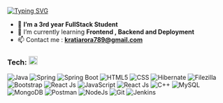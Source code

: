 <a href="https://git.io/typing-svg"><img src="https://readme-typing-svg.demolab.com?font=Fira+Code&size=21&pause=1000&color=2155F7&center=true&vCenter=true&width=435&lines=Hey+!%2C+I%E2%80%99m+Krati Arora;Im++an+Aspiring+Full+Stack+Developer" alt="Typing SVG" /></a>
- 👀 **I’m a 3rd year FullStack Student**
- 🌱 I’m currently learning **Frontend , Backend and Deployment**
- 📫 Contact me : **kratiarora789@gmail.com**


<h3 align="left">Tech: <img src = "https://media2.giphy.com/media/QssGEmpkyEOhBCb7e1/giphy.gif?cid=ecf05e47a0n3gi1bfqntqmob8g9aid1oyj2wr3ds3mg700bl&rid=giphy.gif" width = "20"></h3>

![Java](https://img.shields.io/badge/java-%23ED8B00.svg?style=for-the-badge&logo=java&logoColor=white)
![Spring](https://img.shields.io/badge/Spring-6DB33F.svg?style=for-the-badge&logo=Spring&logoColor=white) 
![Spring Boot](https://img.shields.io/badge/Spring%20Boot-6DB33F.svg?style=for-the-badge&logo=Spring-Boot&logoColor=white)
![HTML5](https://img.shields.io/badge/html5-%23E34F26.svg?style=for-the-badge&logo=html5&logoColor=white) 
![CSS](https://img.shields.io/badge/CSS3-1572B6.svg?style=for-the-badge&logo=CSS3&logoColor=white)
![Hibernate](https://img.shields.io/badge/Hibernate-59666C.svg?style=for-the-badge&logo=Hibernate&logoColor=white)
![Filezilla](https://img.shields.io/badge/FileZilla-BF0000.svg?style=for-the-badge&logo=FileZilla&logoColor=white)
![Bootstrap](https://img.shields.io/badge/bootstrap-%23563D7C.svg?style=for-the-badge&logo=bootstrap&logoColor=white) ![React Js](https://img.shields.io/badge/react-%2320232a.svg?style=for-the-badge&logo=react&logoColor=%2361DAFB)
![JavaScript](https://img.shields.io/badge/javascript-%23323330.svg?style=for-the-badge&logo=javascript&logoColor=%23F7DF1E)  ![React Js](https://img.shields.io/badge/react-%2320232a.svg?style=for-the-badge&logo=react&logoColor=%2361DAFB)
![C++](https://img.shields.io/badge/c++-%2300599C.svg?style=for-the-badge&logo=c%2B%2B&logoColor=white) ![MySQL](https://img.shields.io/badge/mysql-%2300f.svg?style=for-the-badge&logo=mysql&logoColor=white) ![MongoDB](https://img.shields.io/badge/MongoDB-%234ea94b.svg?style=for-the-badge&logo=mongodb&logoColor=white) ![Postman](https://img.shields.io/badge/Postman-FF6C37?style=for-the-badge&logo=postman&logoColor=white) 
![NodeJs](https://img.shields.io/badge/Node.js-339933.svg?style=for-the-badge&logo=nodedotjs&logoColor=white)
![Git](https://img.shields.io/badge/git-%23F05032.svg?style=for-the-badge&logo=git&logoColor=white)
![Jenkins](https://img.shields.io/badge/Jenkins-%232C5263.svg?style=for-the-badge&logo=Jenkins&logoColor=white)
